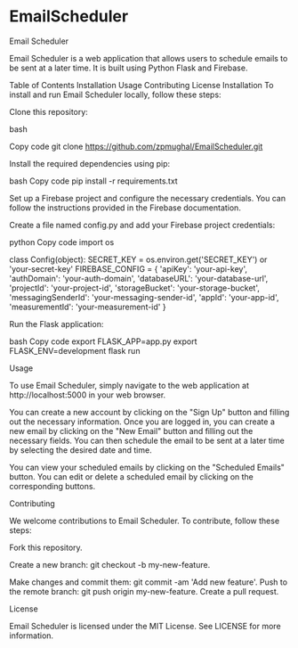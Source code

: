 # EmailScheduler

Email Scheduler

Email Scheduler is a web application that allows users to schedule emails to be sent at a later time. It is built using Python Flask and Firebase.

Table of Contents
Installation
Usage
Contributing
License
Installation
To install and run Email Scheduler locally, follow these steps:

Clone this repository:

bash

Copy code
git clone https://github.com/zpmughal/EmailScheduler.git

Install the required dependencies using pip:

bash
Copy code
pip install -r requirements.txt

Set up a Firebase project and configure the necessary credentials. You can follow the instructions provided in the Firebase documentation.

Create a file named config.py and add your Firebase project credentials:

python
Copy code
import os

class Config(object):
    SECRET_KEY = os.environ.get('SECRET_KEY') or 'your-secret-key'
    FIREBASE_CONFIG = {
        'apiKey': 'your-api-key',
        'authDomain': 'your-auth-domain',
        'databaseURL': 'your-database-url',
        'projectId': 'your-project-id',
        'storageBucket': 'your-storage-bucket',
        'messagingSenderId': 'your-messaging-sender-id',
        'appId': 'your-app-id',
        'measurementId': 'your-measurement-id'
    }

Run the Flask application:

bash
Copy code
export FLASK_APP=app.py
export FLASK_ENV=development
flask run

Usage

To use Email Scheduler, simply navigate to the web application at http://localhost:5000 in your web browser.

You can create a new account by clicking on the "Sign Up" button and filling out the necessary information. Once you are logged in, you can create a new email by clicking on the "New Email" button and filling out the necessary fields. You can then schedule the email to be sent at a later time by selecting the desired date and time.

You can view your scheduled emails by clicking on the "Scheduled Emails" button. You can edit or delete a scheduled email by clicking on the corresponding buttons.

Contributing

We welcome contributions to Email Scheduler. To contribute, follow these steps:

Fork this repository.

Create a new branch: git checkout -b my-new-feature.

Make changes and commit them: git commit -am 'Add new feature'.
Push to the remote branch: git push origin my-new-feature.
Create a pull request.

License

Email Scheduler is licensed under the MIT License. See LICENSE for more information.
